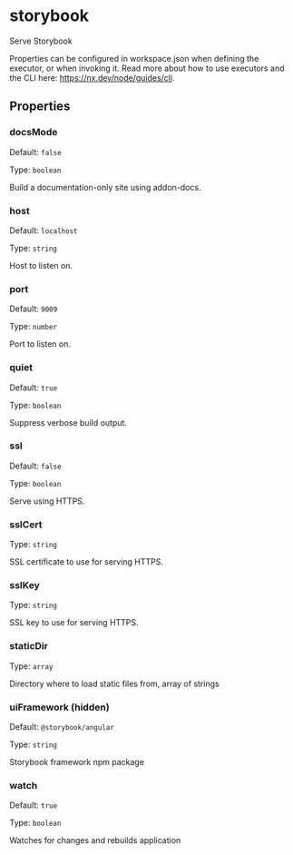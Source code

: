 # storybook

Serve Storybook

Properties can be configured in workspace.json when defining the executor, or when invoking it.
Read more about how to use executors and the CLI here: https://nx.dev/node/guides/cli.

## Properties

### docsMode

Default: `false`

Type: `boolean`

Build a documentation-only site using addon-docs.

### host

Default: `localhost`

Type: `string`

Host to listen on.

### port

Default: `9009`

Type: `number`

Port to listen on.

### quiet

Default: `true`

Type: `boolean`

Suppress verbose build output.

### ssl

Default: `false`

Type: `boolean`

Serve using HTTPS.

### sslCert

Type: `string`

SSL certificate to use for serving HTTPS.

### sslKey

Type: `string`

SSL key to use for serving HTTPS.

### staticDir

Type: `array`

Directory where to load static files from, array of strings

### uiFramework (**hidden**)

Default: `@storybook/angular`

Type: `string`

Storybook framework npm package

### watch

Default: `true`

Type: `boolean`

Watches for changes and rebuilds application
